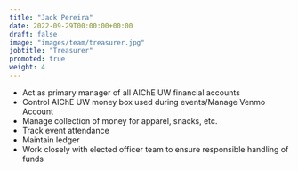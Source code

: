 ```yaml
---
title: "Jack Pereira"
date: 2022-09-29T00:00:00+00:00
draft: false
image: "images/team/treasurer.jpg"
jobtitle: "Treasurer"
promoted: true
weight: 4
---
```


- Act as primary manager of all AIChE UW financial accounts
- Control AIChE UW money box used during events/Manage Venmo Account
- Manage collection of money for apparel, snacks, etc.
- Track event attendance
- Maintain ledger
- Work closely with elected officer team to ensure responsible handling of funds